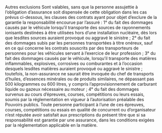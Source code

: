 Autres exclusions
Sont valables, sans que la personne assujettie à l’obligation d’assurance soit dispensée de cette obligation dans les cas prévus ci-dessous, les clauses des contrats ayant pour objet d’exclure de la garantie la responsabilité encourue par l’assuré :
1° du fait des dommages causés par le véhicule lorsqu’il transporte des sources de rayonnements ionisants destinées à être utilisées hors d’une installation nucléaire, dès lors que lesdites sources auraient provoqué ou aggravé le sinistre ;
2° du fait des dommages subis par les personnes transportées à titre onéreux, sauf en ce qui concerne les contrats souscrits par des transporteurs de personnes pour les véhicules servant à l’exercice de leur profession ;
3° du fait des dommages causés par le véhicule, lorsqu’il transporte des matières inflammables, explosives, corrosives ou comburantes et à l’occasion desquels lesdites matières auraient provoqué ou aggravé le sinistre ; toutefois, la non-assurance ne saurait être invoquée du chef de transports d’huiles, d’essences minérales ou de produits similaires, ne dépassant pas 500 kilogrammes ou 600 litres, y compris l’approvisionnement de carburant liquide ou gazeux nécessaire au moteur ;
4° du fait des dommages survenus au cours d’épreuves, courses, compétitions ou leurs essais, soumis par la réglementation en vigueur à l’autorisation préalable des Pouvoirs publics. Toute personne participant à l’une de ces épreuves, courses, compétitions ou essais en qualité de concurrent ou d’organisateur n’est réputée avoir satisfait aux prescriptions du présent titre que si sa responsabilité est garantie par une assurance, dans les conditions exigées par la réglementation applicable en la matière.